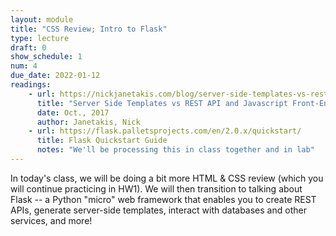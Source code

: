 ```yaml
---
layout: module
title: "CSS Review; Intro to Flask"
type: lecture
draft: 0
show_schedule: 1
num: 4
due_date: 2022-01-12
readings:
    - url: https://nickjanetakis.com/blog/server-side-templates-vs-rest-api-and-javascript-front-end
      title: "Server Side Templates vs REST API and Javascript Front-End"
      date: Oct., 2017
      author: Janetakis, Nick
    - url: https://flask.palletsprojects.com/en/2.0.x/quickstart/
      title: Flask Quickstart Guide
      notes: "We'll be processing this in class together and in lab"
---
```


In today's class, we will be doing a bit more HTML & CSS review (which you will continue practicing in HW1). We will then transition to talking about Flask -- a Python "micro" web framework that enables you to create REST APIs, generate server-side templates, interact with databases and other services, and more!
